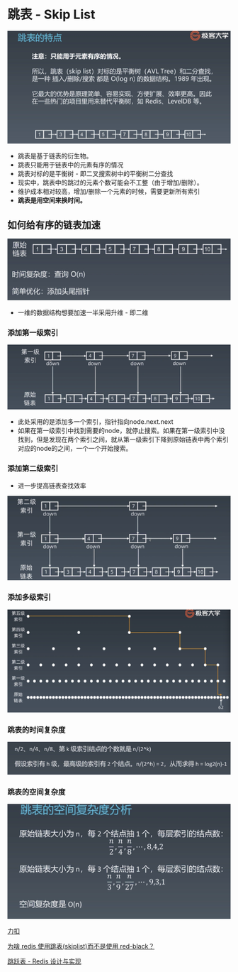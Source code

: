 # 跳表 - Skip List

![%E8%B7%B3%E8%A1%A8%20-%20Skip%20List%2062245445c7a649b1ab11672ee78b1aa0/Untitled.png](%E8%B7%B3%E8%A1%A8%20-%20Skip%20List%2062245445c7a649b1ab11672ee78b1aa0/Untitled.png)

- 跳表是基于链表的衍生物。
- 跳表只能用于链表中的元素有序的情况
- 跳表对标的是平衡树 - 即二叉搜索树中的平衡树二分查找
- 现实中，跳表中的跳过的元素个数可能会不工整（由于增加/删除）。
- 维护成本相对较高，增加/删除一个元素的时候，需要更新所有索引
- **跳表是用空间来换时间。**

## 如何给有序的链表加速

![%E8%B7%B3%E8%A1%A8%20-%20Skip%20List%2062245445c7a649b1ab11672ee78b1aa0/Untitled%201.png](%E8%B7%B3%E8%A1%A8%20-%20Skip%20List%2062245445c7a649b1ab11672ee78b1aa0/Untitled%201.png)

- 一维的数据结构想要加速一半采用升维 - 即二维

### 添加第一级索引

![%E8%B7%B3%E8%A1%A8%20-%20Skip%20List%2062245445c7a649b1ab11672ee78b1aa0/Untitled%202.png](%E8%B7%B3%E8%A1%A8%20-%20Skip%20List%2062245445c7a649b1ab11672ee78b1aa0/Untitled%202.png)

- 此处采用的是添加多一个索引，指针指向node.next.next
- 如果在第一级索引中找到需要的node，就停止搜索。如果在第一级索引中没找到，但是发现在两个索引之间，就从第一级索引下降到原始链表中两个索引对应的node的之间，一个一个开始搜索。

### 添加第二级索引

- 进一步提高链表查找效率

![%E8%B7%B3%E8%A1%A8%20-%20Skip%20List%2062245445c7a649b1ab11672ee78b1aa0/Untitled%203.png](%E8%B7%B3%E8%A1%A8%20-%20Skip%20List%2062245445c7a649b1ab11672ee78b1aa0/Untitled%203.png)

### 添加多级索引

![%E8%B7%B3%E8%A1%A8%20-%20Skip%20List%2062245445c7a649b1ab11672ee78b1aa0/Untitled%204.png](%E8%B7%B3%E8%A1%A8%20-%20Skip%20List%2062245445c7a649b1ab11672ee78b1aa0/Untitled%204.png)

### 跳表的时间复杂度

![%E8%B7%B3%E8%A1%A8%20-%20Skip%20List%2062245445c7a649b1ab11672ee78b1aa0/Untitled%205.png](%E8%B7%B3%E8%A1%A8%20-%20Skip%20List%2062245445c7a649b1ab11672ee78b1aa0/Untitled%205.png)

### 跳表的空间复杂度

![%E8%B7%B3%E8%A1%A8%20-%20Skip%20List%2062245445c7a649b1ab11672ee78b1aa0/Untitled%206.png](%E8%B7%B3%E8%A1%A8%20-%20Skip%20List%2062245445c7a649b1ab11672ee78b1aa0/Untitled%206.png)

[力扣](https://leetcode-cn.com/problems/lru-cache/)

[为啥 redis 使用跳表(skiplist)而不是使用 red-black？](https://www.zhihu.com/question/20202931)

[跳跃表 - Redis 设计与实现](https://redisbook.readthedocs.io/en/latest/internal-datastruct/skiplist.html)